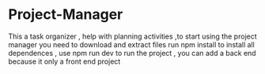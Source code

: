 # Project-Manager
This a task organizer , help with planning activities 
,to start using the project manager you need to download and extract files 
run npm install to install all dependences ,
use npm run dev to run the project ,
you can add a back end because it only a front end project 

######
